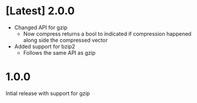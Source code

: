 # [Latest] 2.0.0

- Changed API for gzip 
  - Now compress returns a bool to indicated if compression happened along side the compressed vector
- Added support for bzip2 
  - Follows the same API as gzip
  
# 1.0.0

Intial release with support for gzip
